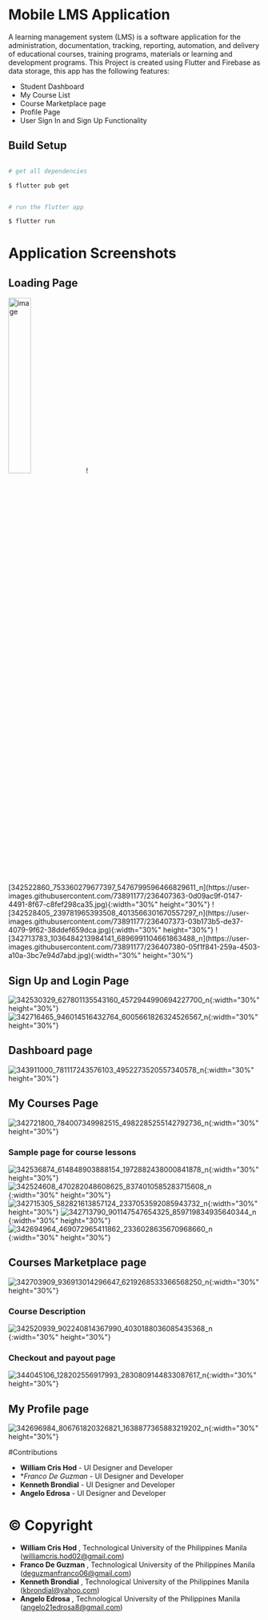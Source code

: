 
# Mobile LMS Application
A learning management system (LMS) is a software application for the administration, documentation, tracking, reporting, automation, and delivery of educational courses, training programs, materials or learning and development programs. This Project is created using Flutter and Firebase as data storage, this app has the following features:

 - Student Dashboard
 - My Course List
 - Course Marketplace page
 - Profile Page
 - User Sign In and Sign Up Functionality

 
## Build Setup
```bash

# get all dependencies

$ flutter pub get


# run the flutter app

$ flutter run


```

# Application Screenshots

## Loading Page
<img src="https://user-images.githubusercontent.com/73891177/236407352-58d2a1e3-1468-4231-9c3a-b32f6735a99f.jpg" alt="image" width="30%" height="30%">
![342522860_753360279677397_5476799596466829611_n](https://user-images.githubusercontent.com/73891177/236407363-0d09ac9f-0147-4491-8f67-c8fef298ca35.jpg){:width="30%" height="30%"}
![342528405_239781965393508_4013566301670557297_n](https://user-images.githubusercontent.com/73891177/236407373-03b173b5-de37-4079-9f62-38ddef659dca.jpg){:width="30%" height="30%"}
![342713783_1036484213984141_6896991104661863488_n](https://user-images.githubusercontent.com/73891177/236407380-05f1f841-259a-4503-a10a-3bc7e94d7abd.jpg){:width="30%" height="30%"}

## Sign Up and Login Page
![342530329_627801135543160_4572944990694227700_n](https://user-images.githubusercontent.com/73891177/236407998-0bbb72a1-b05d-4936-995a-e6e738eeea84.jpg){:width="30%" height="30%"}
![342716465_946014516432764_6005661826324526567_n](https://user-images.githubusercontent.com/73891177/236408008-c9a1999f-63fa-42ae-91a9-03a528ed2248.jpg){:width="30%" height="30%"}

## Dashboard page
![343911000_781117243576103_4952273520557340578_n](https://user-images.githubusercontent.com/73891177/236408061-4c0b8494-3751-45fa-bb8b-946d0f5de6cf.jpg){:width="30%" height="30%"}

## My Courses Page 
![342721800_784007349982515_4982285255142792736_n](https://user-images.githubusercontent.com/73891177/236408140-8a2507a4-696d-4437-bb11-342f2c0bd75a.jpg){:width="30%" height="30%"}

### Sample page for course lessons
![342536874_614848903888154_1972882438000841878_n](https://user-images.githubusercontent.com/73891177/236408225-d22dc07e-eea1-4777-a7a9-c894a5afb032.jpg){:width="30%" height="30%"}
![342524608_470282048608625_8374010585283715608_n](https://user-images.githubusercontent.com/73891177/236408307-6e433cfe-075f-4fa1-a52a-1d4e10a322da.jpg){:width="30%" height="30%"}
![342715305_582821613857124_2337053592085943732_n](https://user-images.githubusercontent.com/73891177/236408330-9ad2052b-461e-4f95-833b-aee112d58f77.jpg){:width="30%" height="30%"}
![342713790_901147547654325_859719834935640344_n](https://user-images.githubusercontent.com/73891177/236408341-43157fd4-6c00-4c75-952d-53957e9eee7e.jpg){:width="30%" height="30%"}
![342694964_469072965411862_2336028635670968660_n](https://user-images.githubusercontent.com/73891177/236408352-26a886c3-138c-496b-99a6-fedff77f368f.jpg){:width="30%" height="30%"}

## Courses Marketplace page
![342703909_936913014296647_6219268533366568250_n](https://user-images.githubusercontent.com/73891177/236408426-75653585-8264-43ec-b083-d0f7206ec677.jpg){:width="30%" height="30%"}

### Course Description
![342520939_902240814367990_4030188036085435368_n](https://user-images.githubusercontent.com/73891177/236408522-8917fe01-ee0b-4032-bff1-e1715b94b092.jpg){:width="30%" height="30%"}

### Checkout and payout page
![344045106_128202556917993_2830809144833087617_n](https://user-images.githubusercontent.com/73891177/236408606-e67d6800-a7dd-4517-ae2b-71e905f9e2b0.jpg){:width="30%" height="30%"}

## My Profile page
  ![342696984_806761820326821_1638877365883219202_n](https://user-images.githubusercontent.com/73891177/236408666-f0f799a0-0f1a-4348-8d52-1ec9c2b0373f.jpg){:width="30%" height="30%"}


#Contributions
* **William Cris Hod** - UI Designer and Developer
* **Franco De Guzman* - UI Designer and Developer
* **Kenneth Brondial** - UI Designer and Developer
* **Angelo Edrosa** - UI Designer and Developer

# ©  Copyright 
* **William Cris Hod** , Technological University of the Philippines Manila (williamcris.hod02@gmail.com)
* **Franco De Guzman** , Technological University of the Philippines Manila (deguzmanfranco06@gmail.com)
* **Kenneth Brondial** , Technological University of the Philippines Manila (kbrondial@yahoo.com)
* **Angelo Edrosa** , Technological University of the Philippines Manila (angelo21edrosa8@gmail.com)

